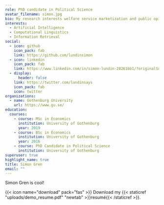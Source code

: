 ```yaml
---
role: PhD candidate in Political Science
avatar_filename: simon.jpg
bio: My research interests welfare service marketization and public opinons.
interests:
  - Artificial Intelligence
  - Computational Linguistics
  - Information Retrieval
social:
  - icon: github
    icon_pack: fab
    link: https://github.com/lundinsimon
  - icon: linkedin
    icon_pack: fab
    link: https://www.linkedin.com/in/simon-lundin-28261bb1/?originalSubdomain=se
  - display:
      header: false
    link: https://twitter.com/lundinsays
    icon_pack: fab
    icon: twitter
organizations:
  - name: Gothenburg University
    url: https://www.gu.se/
education:
  courses:
    - course: MSc in Economics
      institution: University of Gothenburg
      year: 2019
    - course: BSc in Economics
      institution: University of Gothenburg
      year: 2016
    - course: PhD Candidate in Political Science
      institution: University of Gothenburg
superuser: true
highlight_name: true
title: Simon Gren
email: ""
---
```

Simon Gren is cool! 

{{< icon name="download" pack="fas" >}} Download my {{< staticref "uploads/demo_resume.pdf" "newtab" >}}resumé{{< /staticref >}}.